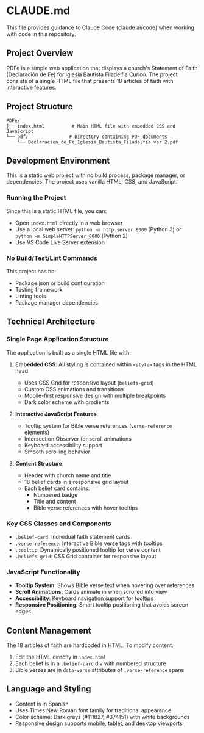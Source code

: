 # CLAUDE.md

This file provides guidance to Claude Code (claude.ai/code) when working with code in this repository.

## Project Overview

PDFe is a simple web application that displays a church's Statement of Faith (Declaración de Fe) for Iglesia Bautista Filadelfia Curicó. The project consists of a single HTML file that presents 18 articles of faith with interactive features.

## Project Structure

```
PDFe/
├── index.html          # Main HTML file with embedded CSS and JavaScript
└── pdf/               # Directory containing PDF documents
    └── Declaracion_de_Fe_Iglesia_Bautista_Filadelfia ver 2.pdf
```

## Development Environment

This is a static web project with no build process, package manager, or dependencies. The project uses vanilla HTML, CSS, and JavaScript.

### Running the Project

Since this is a static HTML file, you can:
- Open `index.html` directly in a web browser
- Use a local web server: `python -m http.server 8000` (Python 3) or `python -m SimpleHTTPServer 8000` (Python 2)
- Use VS Code Live Server extension

### No Build/Test/Lint Commands

This project has no:
- Package.json or build configuration
- Testing framework
- Linting tools
- Package manager dependencies

## Technical Architecture

### Single Page Application Structure

The application is built as a single HTML file with:

1. **Embedded CSS**: All styling is contained within `<style>` tags in the HTML head
   - Uses CSS Grid for responsive layout (`beliefs-grid`)
   - Custom CSS animations and transitions
   - Mobile-first responsive design with multiple breakpoints
   - Dark color scheme with gradients

2. **Interactive JavaScript Features**:
   - Tooltip system for Bible verse references (`verse-reference` elements)
   - Intersection Observer for scroll animations
   - Keyboard accessibility support
   - Smooth scrolling behavior

3. **Content Structure**:
   - Header with church name and title
   - 18 belief cards in a responsive grid layout
   - Each belief card contains:
     - Numbered badge
     - Title and content
     - Bible verse references with hover tooltips

### Key CSS Classes and Components

- `.belief-card`: Individual faith statement cards
- `.verse-reference`: Interactive Bible verse tags with tooltips
- `.tooltip`: Dynamically positioned tooltip for verse content
- `.beliefs-grid`: CSS Grid container for responsive layout

### JavaScript Functionality

- **Tooltip System**: Shows Bible verse text when hovering over references
- **Scroll Animations**: Cards animate in when scrolled into view
- **Accessibility**: Keyboard navigation support for tooltips
- **Responsive Positioning**: Smart tooltip positioning that avoids screen edges

## Content Management

The 18 articles of faith are hardcoded in HTML. To modify content:
1. Edit the HTML directly in `index.html`
2. Each belief is in a `.belief-card` div with numbered structure
3. Bible verses are in `data-verse` attributes of `.verse-reference` spans

## Language and Styling

- Content is in Spanish
- Uses Times New Roman font family for traditional appearance
- Color scheme: Dark grays (#111827, #374151) with white backgrounds
- Responsive design supports mobile, tablet, and desktop viewports